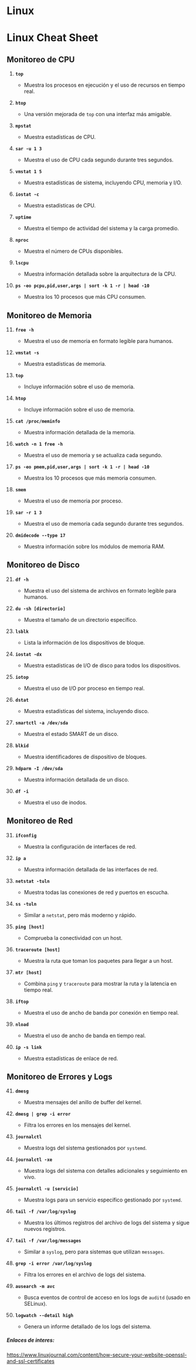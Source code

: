 # Linux

# Linux Cheat Sheet

## Monitoreo de CPU

1. **`top`**
   - Muestra los procesos en ejecución y el uso de recursos en tiempo real.

2. **`htop`**
   - Una versión mejorada de `top` con una interfaz más amigable.

3. **`mpstat`**
   - Muestra estadísticas de CPU.

4. **`sar -u 1 3`**
   - Muestra el uso de CPU cada segundo durante tres segundos.

5. **`vmstat 1 5`**
   - Muestra estadísticas de sistema, incluyendo CPU, memoria y I/O.

6. **`iostat -c`**
   - Muestra estadísticas de CPU.

7. **`uptime`**
   - Muestra el tiempo de actividad del sistema y la carga promedio.

8. **`nproc`**
   - Muestra el número de CPUs disponibles.

9. **`lscpu`**
   - Muestra información detallada sobre la arquitectura de la CPU.

10. **`ps -eo pcpu,pid,user,args | sort -k 1 -r | head -10`**
    - Muestra los 10 procesos que más CPU consumen.

## Monitoreo de Memoria

11. **`free -h`**
    - Muestra el uso de memoria en formato legible para humanos.

12. **`vmstat -s`**
    - Muestra estadísticas de memoria.

13. **`top`**
    - Incluye información sobre el uso de memoria.

14. **`htop`**
    - Incluye información sobre el uso de memoria.

15. **`cat /proc/meminfo`**
    - Muestra información detallada de la memoria.

16. **`watch -n 1 free -h`**
    - Muestra el uso de memoria y se actualiza cada segundo.

17. **`ps -eo pmem,pid,user,args | sort -k 1 -r | head -10`**
    - Muestra los 10 procesos que más memoria consumen.

18. **`smem`**
    - Muestra el uso de memoria por proceso.

19. **`sar -r 1 3`**
    - Muestra el uso de memoria cada segundo durante tres segundos.

20. **`dmidecode --type 17`**
    - Muestra información sobre los módulos de memoria RAM.

## Monitoreo de Disco

21. **`df -h`**
    - Muestra el uso del sistema de archivos en formato legible para humanos.

22. **`du -sh [directorio]`**
    - Muestra el tamaño de un directorio específico.

23. **`lsblk`**
    - Lista la información de los dispositivos de bloque.

24. **`iostat -dx`**
    - Muestra estadísticas de I/O de disco para todos los dispositivos.

25. **`iotop`**
    - Muestra el uso de I/O por proceso en tiempo real.

26. **`dstat`**
    - Muestra estadísticas del sistema, incluyendo disco.

27. **`smartctl -a /dev/sda`**
    - Muestra el estado SMART de un disco.

28. **`blkid`**
    - Muestra identificadores de dispositivo de bloques.

29. **`hdparm -I /dev/sda`**
    - Muestra información detallada de un disco.

30. **`df -i`**
    - Muestra el uso de inodos.

## Monitoreo de Red

31. **`ifconfig`**
    - Muestra la configuración de interfaces de red.

32. **`ip a`**
    - Muestra información detallada de las interfaces de red.

33. **`netstat -tuln`**
    - Muestra todas las conexiones de red y puertos en escucha.

34. **`ss -tuln`**
    - Similar a `netstat`, pero más moderno y rápido.

35. **`ping [host]`**
    - Comprueba la conectividad con un host.

36. **`traceroute [host]`**
    - Muestra la ruta que toman los paquetes para llegar a un host.

37. **`mtr [host]`**
    - Combina `ping` y `traceroute` para mostrar la ruta y la latencia en tiempo real.

38. **`iftop`**
    - Muestra el uso de ancho de banda por conexión en tiempo real.

39. **`nload`**
    - Muestra el uso de ancho de banda en tiempo real.

40. **`ip -s link`**
    - Muestra estadísticas de enlace de red.

## Monitoreo de Errores y Logs

41. **`dmesg`**
    - Muestra mensajes del anillo de buffer del kernel.

42. **`dmesg | grep -i error`**
    - Filtra los errores en los mensajes del kernel.

43. **`journalctl`**
    - Muestra logs del sistema gestionados por `systemd`.

44. **`journalctl -xe`**
    - Muestra logs del sistema con detalles adicionales y seguimiento en vivo.

45. **`journalctl -u [servicio]`**
    - Muestra logs para un servicio específico gestionado por `systemd`.

46. **`tail -f /var/log/syslog`**
    - Muestra los últimos registros del archivo de logs del sistema y sigue nuevos registros.

47. **`tail -f /var/log/messages`**
    - Similar a `syslog`, pero para sistemas que utilizan `messages`.

48. **`grep -i error /var/log/syslog`**
    - Filtra los errores en el archivo de logs del sistema.

49. **`ausearch -m avc`**
    - Busca eventos de control de acceso en los logs de `auditd` (usado en SELinux).

50. **`logwatch --detail high`**
    - Genera un informe detallado de los logs del sistema.

##### Enlaces de interes:

https://www.linuxjournal.com/content/how-secure-your-website-openssl-and-ssl-certificates
